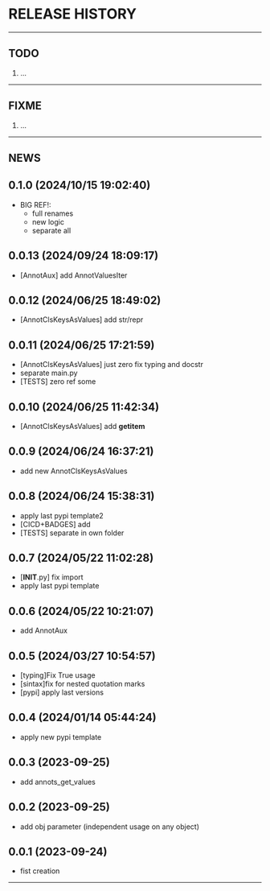 # RELEASE HISTORY

********************************************************************************
## TODO
1. ...  

********************************************************************************
## FIXME
1. ...  

********************************************************************************
## NEWS

0.1.0 (2024/10/15 19:02:40)
------------------------------
- BIG REF!:  
	- full renames  
	- new logic  
	- separate all  

0.0.13 (2024/09/24 18:09:17)
------------------------------
- [AnnotAux] add AnnotValuesIter  

0.0.12 (2024/06/25 18:49:02)
------------------------------
- [AnnotClsKeysAsValues] add str/repr  

0.0.11 (2024/06/25 17:21:59)
------------------------------
- [AnnotClsKeysAsValues] just zero fix typing and docstr  
- separate main.py  
- [TESTS] zero ref some  

0.0.10 (2024/06/25 11:42:34)
------------------------------
- [AnnotClsKeysAsValues] add __getitem__  

0.0.9 (2024/06/24 16:37:21)
------------------------------
- add new AnnotClsKeysAsValues  

0.0.8 (2024/06/24 15:38:31)
------------------------------
- apply last pypi template2  
- [CICD+BADGES] add  
- [TESTS] separate in own folder  

0.0.7 (2024/05/22 11:02:28)
------------------------------
- [__INIT__.py] fix import  
- apply last pypi template  

0.0.6 (2024/05/22 10:21:07)
------------------------------
- add AnnotAux  

0.0.5 (2024/03/27 10:54:57)
------------------------------
- [typing]Fix True usage  
- [sintax]fix for nested quotation marks  
- [pypi] apply last versions  

0.0.4 (2024/01/14 05:44:24)
------------------------------
- apply new pypi template  


0.0.3 (2023-09-25)
-------------------
- add annots_get_values

0.0.2 (2023-09-25)
-------------------
- add obj parameter (independent usage on any object)

0.0.1 (2023-09-24)
-------------------
- fist creation

********************************************************************************
